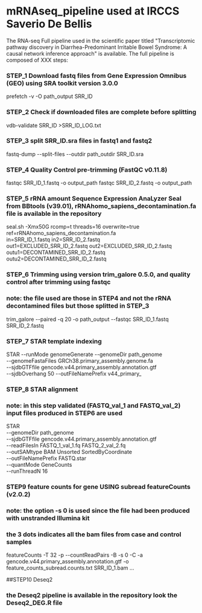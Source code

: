 # mRNAseq_pipeline used at IRCCS Saverio De Bellis 
The RNA-seq Full pipeline used in the scientific paper titled "Transcriptomic pathway discovery in Diarrhea-Predominant Irritable Bowel Syndrome: A causal network inference approach" is available.
The full pipeline is composed of XXX steps: 

### STEP_1 Download fastq files from Gene Expression Omnibus (GEO) using SRA toolkit version 3.0.0 
prefetch -v -O path_output SRR_ID

### STEP_2 Check if downloaded files are complete before splitting
vdb-validate  SRR_ID >SRR_ID_LOG.txt

### STEP_3 split SRR_ID.sra files in fastq1 and fastq2
fastq-dump --split-files  --outdir path_outdir SRR_ID.sra

### STEP_4 Quality Control pre-trimming (FastQC v0.11.8)
fastqc SRR_ID_1.fastq -o output_path
fastqc SRR_ID_2.fastq -o output_path

### STEP_5 rRNA amount Sequence Expression AnaLyzer Seal from BBtools (v39.01), rRNAhomo_sapiens_decontamination.fa file is available in the repository
seal.sh -Xmx50G rcomp=t  threads=16 overwrite=true ref=rRNAhomo_sapiens_decontamination.fa \
in=SRR_ID_1.fastq in2=SRR_ID_2.fastq \
out1=EXCLUDED_SRR_ID_2.fastq out2=EXCLUDED_SRR_ID_2.fastq \
outu1=DECONTAMINED_SRR_ID_2.fastq outu2=DECONTAMINED_SRR_ID_2.fastq

### STEP_6 Trimming  using version trim_galore 0.5.0, and quality control after trimming using fastqc 
### note: the file used are those in STEP4 and not the rRNA decontamined files but those splitted in STEP_3
trim_galore --paired  -q 20  -o path_output --fastqc SRR_ID_1.fastq SRR_ID_2.fastq

### STEP_7 STAR template indexing
STAR --runMode genomeGenerate --genomeDir path_genome \
          --genomeFastaFiles GRCh38.primary_assembly.genome.fa \
          --sjdbGTFfile gencode.v44.primary_assembly.annotation.gtf \
          --sjdbOverhang 50 --outFileNamePrefix v44_primary_

### STEP_8 STAR alignment
### note: in this step validated (FASTQ_val_1 and FASTQ_val_2) input files produced in STEP6 are used
STAR \
--genomeDir path_genome \
--sjdbGTFfile gencode.v44.primary_assembly.annotation.gtf \
--readFilesIn FASTQ_1_val_1.fq FASTQ_2_val_2.fq \
--outSAMtype BAM Unsorted SortedByCoordinate \
--outFileNamePrefix FASTQ.star \
--quantMode GeneCounts \
--runThreadN 16

### STEP9 feature counts for gene USING subread featureCounts (v2.0.2)
### note: the option -s 0 is used since the file had been produced with unstranded Illumina kit
### the 3 dots indicates all the bam files from case and control samples
featureCounts -T 32 -p --countReadPairs -B -s 0 -C -a gencode.v44.primary_assembly.annotation.gtf -o feature_counts_subread.counts.txt SRR_ID_1.bam ... 


##STEP10 Deseq2 
### the Deseq2 pipeline is available in the repository look the Deseq2_DEG.R file



